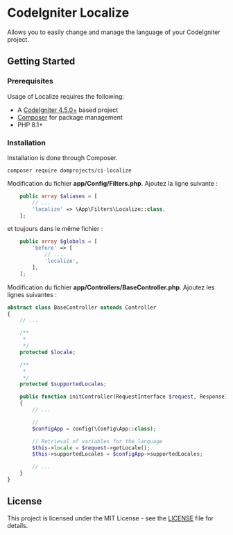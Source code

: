 # CodeIgniter Localize

Allows you to easily change and manage the language of your CodeIgniter project.

## Getting Started

### Prerequisites

Usage of Localize requires the following:

- A [CodeIgniter 4.5.0+](https://github.com/codeigniter4/CodeIgniter4/) based project
- [Composer](https://getcomposer.org/) for package management
- PHP 8.1+

### Installation

Installation is done through Composer.

```console
composer require domprojects/ci-localize
```

Modification du fichier **app/Config/Filters.php**. Ajoutez la ligne suivante :

```php
    public array $aliases = [
        // ...
        'localize' => \App\Filters\Localize::class,
    ];
```

et toujours dans le même fichier :

```php
    public array $globals = [
        'before' => [
            // ...
            'localize',
        ],
    ];
```

Modification du fichier **app/Controllers/BaseController.php**. Ajoutez les lignes suivantes :

```php
abstract class BaseController extends Controller
{
    // ...

    /**
     *
     */
    protected $locale;

    /**
     *
     */
    protected $supportedLocales;

    public function initController(RequestInterface $request, ResponseInterface $response, LoggerInterface $logger)
    {
        // ...

        //
        $configApp = config(\Config\App::class);

        // Retrieval of variables for the language
        $this->locale = $request->getLocale();
        $this->supportedLocales = $configApp->supportedLocales;

        // ...
    }
}
```

## License

This project is licensed under the MIT License - see the [LICENSE](LICENSE) file for details.
